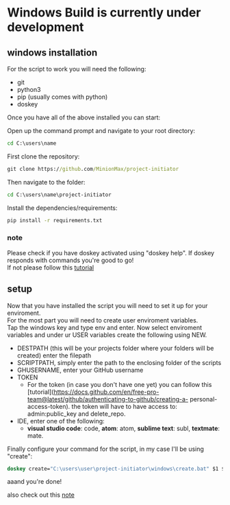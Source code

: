 # Windows Build is currently under development
## windows installation
For the script to work you will need the following:
- git
- python3
- pip (usually comes with python)
- doskey

Once you have all of the above installed you can start:

Open up the command prompt and navigate to your root directory:
```cmd
cd C:\users\name
```
First clone the repository:
```cmd
git clone https://github.com/MinionMax/project-initiator
```
Then navigate to the folder:
```cmd
cd C:\users\name\project-initiator
```
Install the dependencies/requirements:
```cmd
pip install -r requirements.txt
```
### note
Please check if you have doskey activated using "doskey help".
If doskey responds with commands you're good to go!<br/>
If not please follow this [tutorial](https://superuser.com/a/1009512)

## setup
Now that you have installed the script you will need to set it up for your enviroment.<br/>
For the most part you will need to create user enviroment variables.<br/>
Tap the windows key and type env and enter. Now select enviroment variables and under ur USER variables create the following using NEW.<br/>
- DESTPATH (this will be your projects folder where your folders will be created) enter the filepath
- SCRIPTPATH, simply enter the path to the enclosing folder of the scripts
- GHUSERNAME, enter your GitHub username
- TOKEN
  - For the token (in case you don't have one yet) you can follow this [tutorial](https://docs.github.com/en/free-pro-team@latest/github/authenticating-to-github/creating-a- personal-access-token). the token will have to have access to: admin:public_key and delete_repo.
- IDE, enter one of the following:
  - __visual studio code__: code, __atom__: atom, __sublime text__: subl, __textmate__: mate.<br/>
 
 Finally configure your command for the script, in my case I'll be using "create":
 ```cmd
 doskey create="C:\users\user\project-initiator\windows\create.bat" $1 $2
 ```
 aaand you're done!
 
 also check out this [note](https://github.com/MinionMax/project-initiator#important-note)
